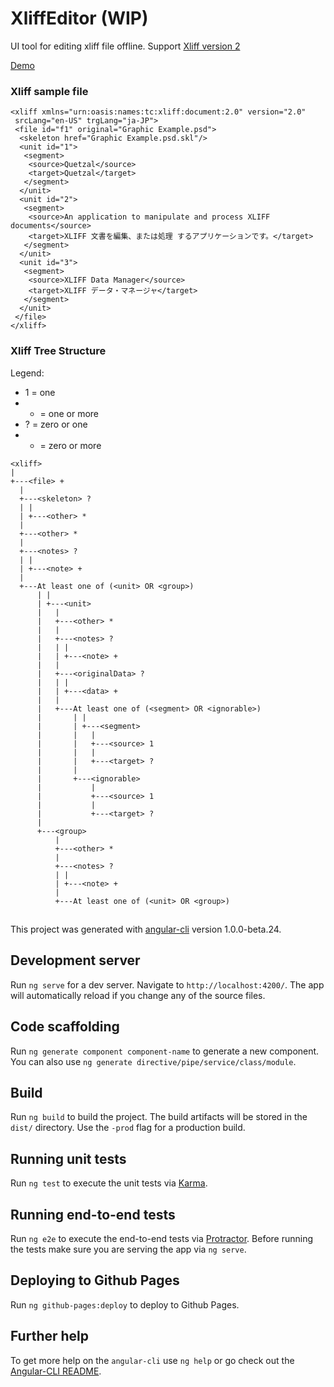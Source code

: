# XliffEditor (WIP)

UI tool for editing xliff file offline. Support [Xliff version 2](http://docs.oasis-open.org/xliff/xliff-core/v2.0/os/xliff-core-v2.0-os.html)

[Demo](https://nnaynnay.github.io/xliff-editor/dist/)

### Xliff sample file
```
<xliff xmlns="urn:oasis:names:tc:xliff:document:2.0" version="2.0"
 srcLang="en-US" trgLang="ja-JP">
 <file id="f1" original="Graphic Example.psd">
  <skeleton href="Graphic Example.psd.skl"/>
  <unit id="1">
   <segment>
    <source>Quetzal</source>
    <target>Quetzal</target>
   </segment>
  </unit>
  <unit id="2">
   <segment>
    <source>An application to manipulate and process XLIFF documents</source>
    <target>XLIFF 文書を編集、または処理 するアプリケーションです。</target>
   </segment>
  </unit>
  <unit id="3">
   <segment>
    <source>XLIFF Data Manager</source>
    <target>XLIFF データ・マネージャ</target>
   </segment>
  </unit>
 </file>
</xliff>
```

### Xliff Tree Structure

Legend:
- 1 = one
- + = one or more
- ? = zero or one
- * = zero or more

```
<xliff>
|
+---<file> +
  |
  +---<skeleton> ?
  | |
  | +---<other> *
  |
  +---<other> *
  |
  +---<notes> ?
  | |
  | +---<note> +
  |
  +---At least one of (<unit> OR <group>)
      | |
      | +---<unit>
      |   |
      |   +---<other> *
      |   |
      |   +---<notes> ?
      |   | |
      |   | +---<note> +
      |   |
      |   +---<originalData> ?
      |   | |
      |   | +---<data> +
      |   |
      |   +---At least one of (<segment> OR <ignorable>)
      |       | |
      |       | +---<segment>
      |       |   |
      |       |   +---<source> 1
      |       |   |
      |       |   +---<target> ?
      |       |
      |       +---<ignorable>
      |           |
      |           +---<source> 1
      |           |
      |           +---<target> ?
      |
      +---<group>
          |
          +---<other> *
          |
          +---<notes> ?
          | |
          | +---<note> +
          |
          +---At least one of (<unit> OR <group>)

```

##
This project was generated with [angular-cli](https://github.com/angular/angular-cli) version 1.0.0-beta.24.

## Development server
Run `ng serve` for a dev server. Navigate to `http://localhost:4200/`. The app will automatically reload if you change any of the source files.

## Code scaffolding

Run `ng generate component component-name` to generate a new component. You can also use `ng generate directive/pipe/service/class/module`.

## Build

Run `ng build` to build the project. The build artifacts will be stored in the `dist/` directory. Use the `-prod` flag for a production build.

## Running unit tests

Run `ng test` to execute the unit tests via [Karma](https://karma-runner.github.io).

## Running end-to-end tests

Run `ng e2e` to execute the end-to-end tests via [Protractor](http://www.protractortest.org/).
Before running the tests make sure you are serving the app via `ng serve`.

## Deploying to Github Pages

Run `ng github-pages:deploy` to deploy to Github Pages.

## Further help

To get more help on the `angular-cli` use `ng help` or go check out the [Angular-CLI README](https://github.com/angular/angular-cli/blob/master/README.md).
